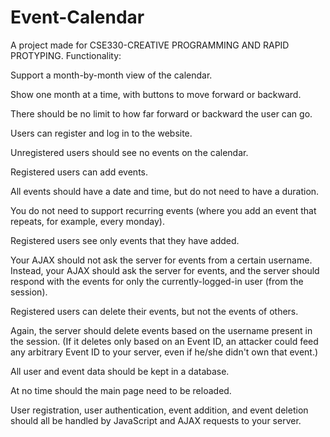 # Event-Calendar

A project made for CSE330-CREATIVE PROGRAMMING AND RAPID PROTYPING. Functionality:  

Support a month-by-month view of the calendar.

Show one month at a time, with buttons to move forward or backward.

There should be no limit to how far forward or backward the user can go.

Users can register and log in to the website.

Unregistered users should see no events on the calendar.

Registered users can add events.

All events should have a date and time, but do not need to have a duration.

You do not need to support recurring events (where you add an event that repeats, for example, every monday).

Registered users see only events that they have added.

Your AJAX should not ask the server for events from a certain username. Instead, your AJAX should ask the server for events, and the server should respond with the events for only the currently-logged-in user (from the session). 

Registered users can delete their events, but not the events of others.

Again, the server should delete events based on the username present in the session. (If it deletes only based on an Event ID, an attacker could feed any arbitrary Event ID to your server, even if he/she didn't own that event.)

All user and event data should be kept in a database.

At no time should the main page need to be reloaded.

User registration, user authentication, event addition, and event deletion should all be handled by JavaScript and AJAX requests to your server.
